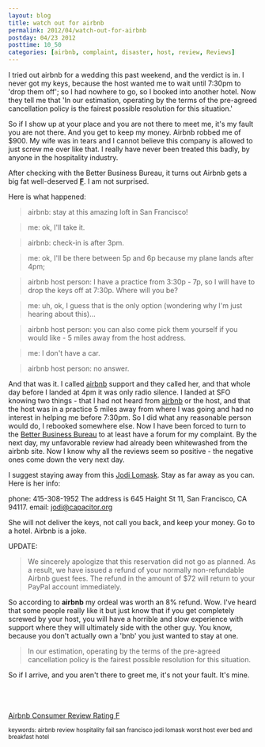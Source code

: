```yaml
---
layout: blog
title: watch out for airbnb
permalink: 2012/04/watch-out-for-airbnb
postday: 04/23 2012
posttime: 10_50
categories: [airbnb, complaint, disaster, host, review, Reviews]
---
```


I tried out airbnb for a wedding this past weekend, and the verdict is in. I never got my keys, because the host wanted me to wait until 7:30pm to 'drop them off'; so I had nowhere to go, so I booked into another hotel. Now they tell me that 'In our estimation, operating by the terms of the pre-agreed cancellation policy is the fairest possible resolution for this situation.'

So if I show up at your place and you are not there to meet me, it's my fault you are not there. And you get to keep my money. Airbnb robbed me of $900. My wife was in tears and I cannot believe this company is allowed to just screw me over like that. I really have never been treated this badly, by anyone in the hospitality industry.

After checking with the Better Business Bureau, it turns out Airbnb gets a big fat well-deserved <strong><a href="http://blog.kristeraxel.com/2012/03/airbnb-consumer-review-ratings-at-f/">F</a></strong>. I am not surprised.

Here is what happened:


<blockquote>airbnb: stay at this amazing loft in San Francisco!
</blockquote>




<blockquote>me: ok, I'll take it.
</blockquote>




<blockquote>airbnb: check-in is after 3pm.
</blockquote>




<blockquote>me: ok, I'll be there between 5p and 6p because my plane lands after 4pm;
</blockquote>




<blockquote>airbnb host person: I have a practice from 3:30p - 7p, so I will have to drop the keys off at 7:30p. Where will you be?
</blockquote>




<blockquote>me: uh, ok, I guess that is the only option (wondering why I'm just hearing about this)...
</blockquote>




<blockquote>airbnb host person: you can also come pick them yourself if you would like - 5 miles away from the host address.</blockquote>




<blockquote>me: I don't have a car.</blockquote>





<blockquote>airbnb host person: no answer.
</blockquote>


And that was it. I called <a href="http://www.airbnb.com/">airbnb</a> support and they called her, and that whole day before I landed at 4pm it was only radio silence. I landed at SFO knowing two things - that I had not heard from <a href="http://www.airbnb.com/">airbnb</a> or the host, and that the host was in a practice 5 miles away from where I was going and had no interest in helping me before 7:30pm. So I did what any reasonable person would do, I rebooked somewhere else. Now I have been forced to turn to the <a href="https://goldengate.app.bbb.org/complaint/view/57223227/c/w3y78z">Better Business Bureau</a> to at least have a forum for my complaint. By the next day, my unfavorable review had already been whitewashed from the airbnb site. Now I know why all the reviews seem so positive - the negative ones come down the very next day.

I suggest staying away from this <a href="mailto:jodi@capacitor.org">Jodi Lomask</a>. Stay as far away as you can. Here is her info:

phone: 415-308-1952
The address is 645 Haight St 11, San Francisco, CA 94117.
email: jodi@capacitor.org

She will not deliver the keys, not call you back, and keep your money. Go to a hotel. Airbnb is a joke.


UPDATE: 



<blockquote>We sincerely apologize that this reservation did not go as planned. As a result, we have issued a refund of your normally non-refundable Airbnb guest fees. The refund in the amount of $72 will return to your PayPal account immediately.</blockquote>

So according to <strong>airbnb</strong> my ordeal was worth an 8% refund. Wow. I've heard that some people really like it but just know that if you get completely screwed by your host, you will have a horrible and slow experience with support where they will ultimately side with the other guy. You know, because you don't actually own a 'bnb' you just wanted to stay at one.

<blockquote>In our estimation, operating by the terms of the pre-agreed cancellation policy is the fairest possible resolution for this situation.</blockquote>

So if I arrive, and you aren't there to greet me, it's not your fault. It's mine.

<br><br><br>
<a href="http://blog.kristeraxel.com/2012/03/airbnb-consumer-review-ratings-at-f/">Airbnb Consumer Review Rating F</a>

<small>keywords: airbnb review hospitality fail san francisco jodi lomask worst host ever bed and breakfast hotel</small>
